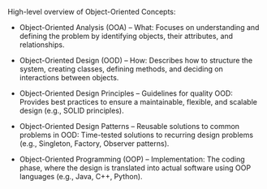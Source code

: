 High-level overview of Object-Oriented Concepts:

- Object-Oriented Analysis (OOA) – What: Focuses on understanding and defining the problem by identifying objects, their attributes, and relationships.

- Object-Oriented Design (OOD) – How: Describes how to structure the system, creating classes, defining methods, and deciding on interactions between objects.

- Object-Oriented Design Principles – Guidelines for quality OOD: Provides best practices to ensure a maintainable, flexible, and scalable design (e.g., SOLID principles).

- Object-Oriented Design Patterns – Reusable solutions to common problems in OOD: Time-tested solutions to recurring design problems (e.g., Singleton, Factory, Observer patterns).

- Object-Oriented Programming (OOP) – Implementation: The coding phase, where the design is translated into actual software using OOP languages (e.g., Java, C++, Python).